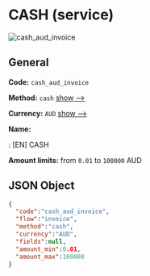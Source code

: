 
# CASH (service) 
![cash_aud_invoice](https://static.openfintech.io/payment_methods/cash_aud_invoice/logo.svg?w=400&c=v0.59.26#w200)  

## General 
 
**Code:** `cash_aud_invoice` 
 
**Method:** `cash` 
 [show -->](/payment-methods/cash/) 
 
**Currency:** `AUD` [show -->](/currencies/AUD/) 
 
**Name:** 
 
:	[EN] CASH 
 
**Amount limits:** from `0.01` to `100000` AUD 

## JSON Object 

```json
{
  "code":"cash_aud_invoice",
  "flow":"invoice",
  "method":"cash",
  "currency":"AUD",
  "fields":null,
  "amount_min":0.01,
  "amount_max":100000
}
```  
